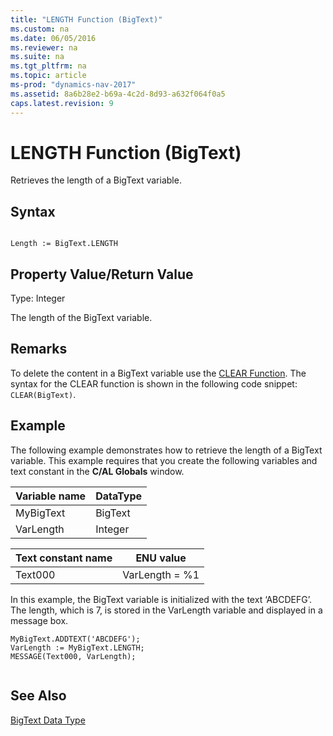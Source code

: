 ```yaml
---
title: "LENGTH Function (BigText)"
ms.custom: na
ms.date: 06/05/2016
ms.reviewer: na
ms.suite: na
ms.tgt_pltfrm: na
ms.topic: article
ms-prod: "dynamics-nav-2017"
ms.assetid: 8a6b28e2-b69a-4c2d-8d93-a632f064f0a5
caps.latest.revision: 9
---
```

# LENGTH Function (BigText)
Retrieves the length of a BigText variable.  
  
## Syntax  
  
```  
  
Length := BigText.LENGTH  
```  
  
## Property Value/Return Value  
 Type: Integer  
  
 The length of the BigText variable.  
  
## Remarks  
 To delete the content in a BigText variable use the [CLEAR Function](CLEAR-Function.md). The syntax for the CLEAR function is shown in the following code snippet: `CLEAR(BigText)`.  
  
## Example  
 The following example demonstrates how to retrieve the length of a BigText variable. This example requires that you create the following variables and text constant in the **C\/AL Globals** window.  
  
|Variable name|DataType|  
|-------------------|--------------|  
|MyBigText|BigText|  
|VarLength|Integer|  
  
|Text constant name|ENU value|  
|------------------------|---------------|  
|Text000|VarLength \= %1|  
  
 In this example, the BigText variable is initialized with the text ‘ABCDEFG’. The length, which is 7, is stored in the VarLength variable and displayed in a message box.  
  
```  
MyBigText.ADDTEXT('ABCDEFG');  
VarLength := MyBigText.LENGTH;  
MESSAGE(Text000, VarLength);  
  
```  
  
## See Also  
 [BigText Data Type](BigText-Data-Type.md)